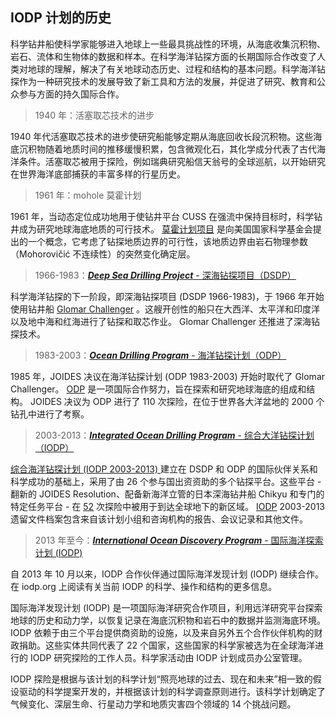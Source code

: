 <!-- <link rel="stylesheet" type="text/css" href="../../assect/css/中文.css" /> -->

## IODP 计划的历史

科学钻井船使科学家能够进入地球上一些最具挑战性的环境，从海底收集沉积物、岩石、流体和生物体的数据和样本。在科学海洋钻探方面的长期国际合作改变了人类对地球的理解，解决了有关地球动态历史、过程和结构的基本问题。科学海洋钻探作为一种研究技术的发展导致了新工具和方法的发展，并促进了研究、教育和公众参与方面的持久国际合作。

> 1940 年：活塞取芯技术的进步

1940 年代活塞取芯技术的进步使研究船能够定期从海底回收长段沉积物。这些海底沉积物随着地质时间的推移缓慢积累，包含微观化石，其化学成分代表了古代海洋条件。活塞取芯被用于探险，例如瑞典研究船信天翁号的全球巡航，以开始研究在世界海洋底部捕获的丰富多样的行星历史。

> 1961 年：mohole 莫霍计划

1961 年，当动态定位成功地用于使钻井平台 CUSS 在强流中保持目标时，科学钻井成为研究地球海底地质的可行技术。 [莫霍计划项目](http://www.nasonline.org/about-nas/history/archives/milestones-in-NAS-history/project-mohole.html) 是向美国国家科学基金会提出的一个概念，它考虑了钻探地质边界的可行性，该地质边界由岩石物理参数（Mohorovičić 不连续性）的突然变化确定层。

> 1966-1983：[**_Deep Sea Drilling Project_** - 深海钻探项目（DSDP）](http://deepseadrilling.org/index.html)

科学海洋钻探的下一阶段，即深海钻探项目 (DSDP 1966-1983)，于 1966 年开始使用钻井船 [Glomar Challenger](http://www.iodp.tamu.edu/publicinfo/glomar_challenger.html) 。这艘开创性的船只在大西洋、太平洋和印度洋以及地中海和红海进行了钻探和取芯作业。 Glomar Challenger 还推进了深海钻探技术。

> 1983-2003：[**_Ocean Drilling Program_** - 海洋钻探计划（ODP）](http://www.odplegacy.org/index.html)

1985 年，JOIDES 决议在海洋钻探计划 (ODP 1983-2003) 开始时取代了 Glomar Challenger。 [ODP](http://www-odp.tamu.edu/index.html) 是一项国际合作努力，旨在探索和研究地球海底的组成和结构。 JOIDES 决议为 ODP 进行了 110 次探险，在位于世界各大洋盆地的 2000 个钻孔中进行了考察。

> 2003-2013：[**_Integrated Ocean Drilling Program_** - 综合大洋钻探计划（IODP）](http://www.iodp.org/)

[综合海洋钻探计划 (IODP 2003-2013) ](http://www.iodp.org/iodp-legacy/iodp-2003-2013-documents) 建立在 DSDP 和 ODP 的国际伙伴关系和科学成功的基础上，采用了由 26 个参与国出资资助的多个钻探平台。这些平台 - 翻新的 JOIDES Resolution、配备新海洋立管的日本深海钻井船 Chikyu 和专门的特定任务平台 - 在 [52](http://www.iodp.org/expeditions/completed-integrated-ocean-drilling-program-expeditions) 次探险中被用于到达全球地下的新区域。 [IODP](http://www.iodp.org/iodp-legacy/iodp-2003-2013-documents) 2003-2013 遗留文件档案包含来自该计划小组和咨询机构的报告、会议记录和其他文件。

> 2013 年至今：[**_International Ocean Discovery Program_** - 国际海洋探索计划 (IODP)](http://www.iodp.org/)

自 2013 年 10 月以来，IODP 合作伙伴通过国际海洋发现计划 (IODP) 继续合作。在 iodp.org 上阅读有关当前 IODP 的科学、操作和结构的更多信息。

国际海洋发现计划 (IODP) 是一项国际海洋研究合作项目，利用远洋研究平台探索地球的历史和动力学，以恢复记录在海底沉积物和岩石中的数据并监测海底环境。 IODP 依赖于由三个平台提供商资助的设施，以及来自另外五个合作伙伴机构的财政捐助。这些实体共同代表了 22 个国家，这些国家的科学家被选为在全球海洋进行的 IODP 研究探险的工作人员。科学家活动由 IODP 计划成员办公室管理。

IODP 探险是根据与该计划的科学计划“照亮地球的过去、现在和未来”相一致的假设驱动的科学提案开发的，并根据该计划的科学调查原则进行。该科学计划确定了气候变化、深层生命、行星动力学和地质灾害四个领域的 14 个挑战问题。